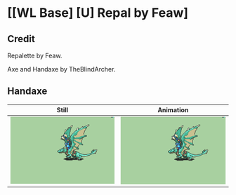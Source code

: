 # [\[WL Base\] \[U\] Repal by Feaw]

## Credit

Repalette by Feaw.

Axe and Handaxe by TheBlindArcher.

## Handaxe

| Still | Animation |
| :---: | :-------: |
| ![Handaxe still](./Handaxe_000.png) | ![Handaxe animation](./Handaxe.gif) |
